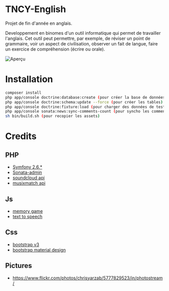 # TNCY-English
Projet de fin d'année en anglais.

Developpement en binomes d'un outil informatique qui permet de travailler l'anglais.
Cet outil peut permettre, par exemple, de réviser un point de grammaire, voir un aspect de civilisation, observer un fait de langue, faire un exercice de compréhension (écrire ou orale).

![Aperçu](http://img15.hostingpics.net/pics/373258Capture.png)

# Installation

```bash
composer install
php app/console doctrine:database:create (pour créer la base de données)
php app/console doctrine:schema:update --force (pour créer les tables)
php app/console doctrine:fixture:load (pour charger des données de tests)
php app/console sonata:news:sync-comments-count (pour syncho les commentaires avec les news)
sh bin/build.sh (pour recopier les assets)
```

# Credits

## PHP
* [Symfony 2.6.*](https://symfony.com/)
* [Sonata-admin ](https://sonata-project.org/)
* [soundcloud api](https://developers.soundcloud.com/)
* [musixmatch api](https://developer.musixmatch.com/)

## Js
* [memory game](https://github.com/callmenick/Memory)
* [text to speech](http://responsivevoice.org/)


## Css
* [bootstrap v3](https://github.com/twbs/bootstrap)
* [bootstrap material design](https://github.com/FezVrasta/bootstrap-material-design)

## Pictures
* https://www.flickr.com/photos/chrisyarzab/5777829523/in/photostream/

